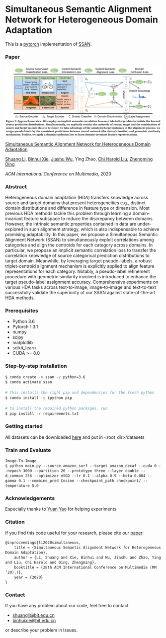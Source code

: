 # Simultaneous Semantic Alignment Network for Heterogeneous Domain Adaptation
This is a [pytorch](http://pytorch.org/) implementation of [SSAN](https://arxiv.org/abs/2005.06717).

### Paper

![](./teaser.jpg)

[Simultaneous Semantic Alignment Network for Heterogeneous Domain Adaptation ](https://arxiv.org/abs/2005.06717) 

[Shuang Li](http://shuangli.xyz), [Binhui Xie](https://binhuixie.github.io), [Jiashu Wu](https://jiashuwu.github.io), Ying Zhao, [Chi Harold Liu](http://cs.bit.edu.cn/szdw/jsml/js/lc_20180927062826951290/index.htm), [Zhengming Ding](http://allanding.net)

*ACM International Conference on Multimedia*, 2020

### Abstract
Heterogeneous domain adaptation (HDA) transfers knowledge across source and target domains that present heterogeneities e.g., distinct domain distributions and difference in feature type or dimension. Most previous HDA methods tackle this problem through learning a domain-invariant feature subspace to reduce the discrepancy between domains. However, the intrinsic semantic properties contained in data are under-explored in such alignment strategy, which is also indispensable to achieve promising adaptability. In this paper, we propose a Simultaneous Semantic Alignment Network (SSAN) to simultaneously exploit correlations among categories and align the centroids for each category across domains. In particular, we propose an implicit semantic correlation loss to transfer the correlation knowledge of source categorical prediction distributions to target domain. Meanwhile, by leveraging target pseudo-labels, a robust triplet-centroid alignment mechanism is explicitly applied to align feature representations for each category. Notably, a pseudo-label refinement procedure with geometric similarity involved is introduced to enhance the target pseudo-label assignment accuracy. Comprehensive experiments on various HDA tasks across text-to-image, image-to-image and text-to-text successfully validate the superiority of our SSAN against state-of-the-art HDA methods.

### Prerequisites
- Python 3.6
- Pytorch 1.3.1
- numpy
- scipy
- matplotlib
- scikit_learn
- CUDA >= 8.0
### Step-by-step installation

```bash
$ conda create -n ssan -y python=3.6
$ conda activate ssan

# this installs the right pip and dependencies for the fresh python
$ conda install -y ipython pip

# to install the required python packages, run
$ pip install -r requirements.txt
```



### Getting started

All datasets can be downloaded [here](https://github.com/binhuixie/mm2020-SSAN/releases) and put in <root_dir>/datasets


### Train and Evaluate
```
Image-To-Image
$ python main.py --source amazon_surf --target amazon_decaf --cuda 0 --nepoch 3000 --partition 20 --prototype three --layer double --d_common 256 --optimizer mSGD --lr 0.1 --alpha 0.9 --beta 0.004 --gamma 0.1 --combine_pred Cosine --checkpoint_path checkpoint/ --temperature 5.0
```



### Acknowledgements

Especially thanks to [Yuan Yao](https://www.researchgate.net/profile/Yuan_Yao67)  for helping experiments


### Citation
If you find this code useful for your research, please cite our [paper](https://arxiv.org/abs/2005.06717):
```
@inproceedings{li2020simultaneous,
    title = {Simultaneous Semantic Alignment Network for Heterogeneous Domain Adaptation},
    author = {Li, Shuang and Xie, Binhui and Wu, Jiashu and Zhao, Ying and Liu, Chi Harold and Ding, Zhengming},
    booktitle = {28th ACM International Conference on Multimedia (MM ’20),)},    
    year = {2020}
}
```

### Contact

If you have any problem about our code, feel free to contact
- shuangli@bit.edu.cn
- binhuixie@bit.edu.cn

or describe your problem in Issues.
